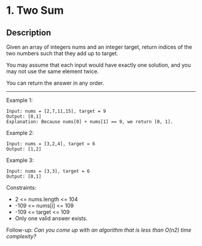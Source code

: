 # 1. Two Sum

## Description
Given an array of integers nums and an integer target, return indices of the two numbers such that they add up to target.

You may assume that each input would have exactly one solution, and you may not use the same element twice.

You can return the answer in any order.

---

Example 1:

```
Input: nums = [2,7,11,15], target = 9
Output: [0,1]
Explanation: Because nums[0] + nums[1] == 9, we return [0, 1].
```

Example 2:

```
Input: nums = [3,2,4], target = 6
Output: [1,2]
```

Example 3:

```
Input: nums = [3,3], target = 6
Output: [0,1]
```

Constraints:

- 2 <= nums.length <= 104
- -109 <= nums[i] <= 109
- -109 <= target <= 109
- Only one valid answer exists.
 

Follow-up: *Can you come up with an algorithm that is less than O(n2) time complexity?*